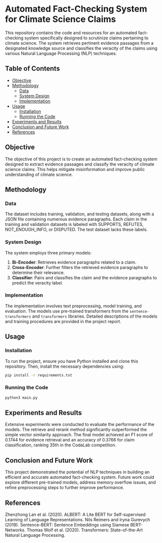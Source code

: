 # Automated Fact-Checking System for Climate Science Claims

This repository contains the code and resources for an automated fact-checking system specifically designed to scrutinize claims pertaining to climate science. The system retrieves pertinent evidence passages from a designated knowledge source and classifies the veracity of the claims using various Natural Language Processing (NLP) techniques.

## Table of Contents
- [Objective](#objective)
- [Methodology](#methodology)
  - [Data](#data)
  - [System Design](#system-design)
  - [Implementation](#implementation)
- [Usage](#usage)
  - [Installation](#installation)
  - [Running the Code](#running-the-code)
- [Experiments and Results](#experiments-and-results)
- [Conclusion and Future Work](#conclusion-and-future-work)
- [References](#references)

## Objective
The objective of this project is to create an automated fact-checking system designed to extract evidence passages and classify the veracity of climate science claims. This helps mitigate misinformation and improve public understanding of climate science.

## Methodology

### Data
The dataset includes training, validation, and testing datasets, along with a JSON file containing numerous evidence paragraphs. Each claim in the training and validation datasets is labeled with SUPPORTS, REFUTES, NOT_ENOUGH_INFO, or DISPUTED. The test dataset lacks these labels.

### System Design
The system employs three primary models:
1. **Bi-Encoder**: Retrieves evidence paragraphs related to a claim.
2. **Cross-Encoder**: Further filters the retrieved evidence paragraphs to determine their relevance.
3. **Classifier**: Pairs and classifies the claim and the evidence paragraphs to predict the veracity label.

### Implementation
The implementation involves text preprocessing, model training, and evaluation. The models use pre-trained transformers from the `sentence-transformers` and `transformers` libraries. Detailed descriptions of the models and training procedures are provided in the project report.

## Usage

### Installation
To run the project, ensure you have Python installed and clone this repository. Then, install the necessary dependencies using:

```sh
pip install -r requirements.txt
```

### Running the Code
```sh
python3 main.py
```

## Experiments and Results
Extensive experiments were conducted to evaluate the performance of the models. The retrieve and rerank method significantly outperformed the simple vector similarity approach. The final model achieved an F1 score of 0.1744 for evidence retrieval and an accuracy of 0.3766 for claim classification, ranking 35th in the CodaLab competition.

## Conclusion and Future Work
This project demonstrated the potential of NLP techniques in building an efficient and accurate automated fact-checking system. Future work could explore different pre-trained models, address memory overflow issues, and refine preprocessing steps to further improve performance.

## References
Zhenzhong Lan et al. (2020). ALBERT: A Lite BERT for Self-supervised Learning of Language Representations.
Nils Reimers and Iryna Gurevych (2019). Sentence-BERT: Sentence Embeddings using Siamese BERT-Networks.
Thomas Wolf et al. (2020). Transformers: State-of-the-Art Natural Language Processing.
